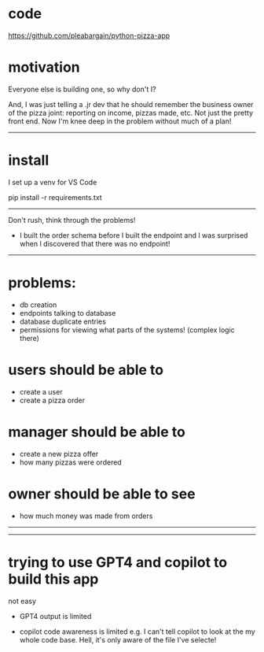 
# code
https://github.com/pleabargain/python-pizza-app


# motivation
Everyone else is building one, so why don't I?

And, I was just telling a .jr dev that he should remember the business owner of the pizza joint: reporting on income, pizzas made, etc. Not just the pretty front end. Now I'm knee deep in the problem without much of a plan! 

---
# install

I set up a venv for VS Code

pip install -r requirements.txt

-----

Don't rush, think through the problems!

* I built the order schema before I built the endpoint and I was surprised when I discovered that there was no endpoint!
---



# problems:
* db creation
* endpoints talking to database
* database duplicate entries
* permissions for viewing what parts of the systems! (complex logic there)

# users should be able to
* create a user
* create a pizza order

# manager should be able to 
* create a new pizza offer
* how many pizzas were ordered


# owner  should be able to see 
* how much money was made from orders



---
-------------------
# trying to use GPT4 and copilot to build this app

not easy

* GPT4 output is limited

* copilot code awareness is limited e.g. I can't tell copilot to look at the my whole code base. Hell, it's only aware of the file I've selecte!




